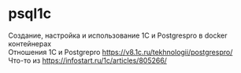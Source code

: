 # psql1c
Создание, настройка и использование 1С и Postgrespro в docker контейнерах  
Отношения 1С и Postgrepro https://v8.1c.ru/tekhnologii/postgrespro/  
Что-то из https://infostart.ru/1c/articles/805266/  
